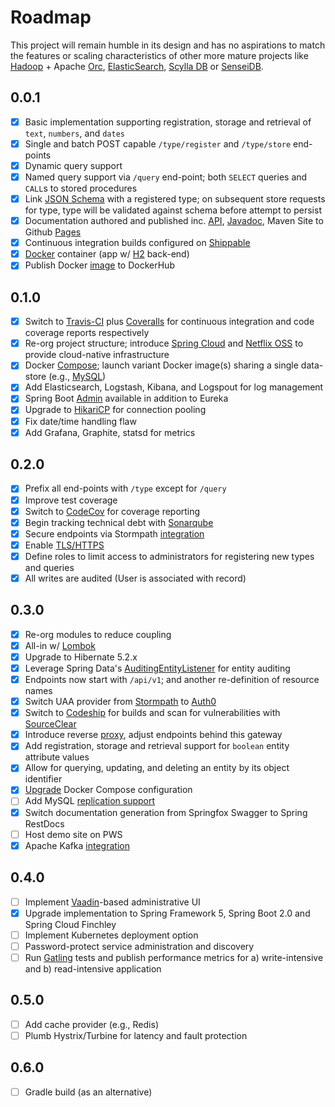 # Roadmap

This project will remain humble in its design and has no aspirations to match the features or scaling characteristics of other more mature projects like [Hadoop](https://hadoop.apache.org/) + Apache [Orc](https://orc.apache.org/), [ElasticSearch](https://www.elastic.co/products/elasticsearch), [Scylla DB](http://www.scylladb.com/) or [SenseiDB](http://www.senseidb.com/).


## 0.0.1

- [x] Basic implementation supporting registration, storage and retrieval of `text`, `numbers`, and `dates`
- [x] Single and batch POST capable `/type/register` and `/type/store` end-points
- [x] Dynamic query support
- [x] Named query support via `/query` end-point; both `SELECT` queries and `CALL`s to stored procedures
- [x] Link [JSON Schema](http://spacetelescope.github.io/understanding-json-schema/) with a registered type; on subsequent store requests for type, type will be validated against schema before attempt to persist
- [x] Documentation authored and published inc. [API](http://fastnsilver.github.io/grivet/grivet/rest-api.html), [Javadoc](http://fastnsilver.github.io/grivet/apidocs/index.html), Maven Site to Github [Pages](http://fastnsilver.github.io/grivet/)
- [x] Continuous integration builds configured on [Shippable](http://docs.shippable.com/)
- [x] [Docker](https://www.docker.com/) container (app w/ [H2](http://www.h2database.com/html/main.html) back-end)
- [x] Publish Docker [image](https://hub.docker.com/r/fastnsilver/grivet/) to DockerHub

## 0.1.0

- [x] Switch to [Travis-CI](https://travis-ci.org/) plus [Coveralls](https://coveralls.io) for continuous integration and code coverage reports respectively
- [x] Re-org project structure; introduce [Spring Cloud](http://projects.spring.io/spring-cloud/) and [Netflix OSS](http://cloud.spring.io/spring-cloud-netflix/spring-cloud-netflix.html) to provide cloud-native infrastructure
- [x] Docker [Compose](https://docs.docker.com/compose/); launch variant Docker image(s) sharing a single data-store (e.g., [MySQL](https://www.mysql.com/))
- [x] Add Elasticsearch, Logstash, Kibana, and Logspout for log management
- [x] Spring Boot [Admin](https://github.com/codecentric/spring-boot-admin#spring-boot-admin) available in addition to Eureka
- [x] Upgrade to [HikariCP](http://brettwooldridge.github.io/HikariCP/) for connection pooling
- [x] Fix date/time handling flaw
- [x] Add Grafana, Graphite, statsd for metrics

## 0.2.0

- [x] Prefix all end-points with `/type` except for `/query`
- [x] Improve test coverage
- [x] Switch to [CodeCov](https://codecov.io/) for coverage reporting
- [x] Begin tracking technical debt with [Sonarqube](https://hub.docker.com/_/sonarqube/)
- [x] Secure endpoints via Stormpath [integration](https://stormpath.com/blog/build-spring-boot-spring-security-app/)
- [x] Enable [TLS/HTTPS](http://security.stackexchange.com/questions/5126/whats-the-difference-between-ssl-tls-and-https)
- [x] Define roles to limit access to administrators for registering new types and queries
- [x] All writes are audited (User is associated with record)

## 0.3.0

- [x] Re-org modules to reduce coupling
- [x] All-in w/ [Lombok](https://projectlombok.org/)
- [x] Upgrade to Hibernate 5.2.x
- [x] Leverage Spring Data's [AuditingEntityListener](http://docs.spring.io/spring-data/data-jpa/docs/1.7.0.DATAJPA-580-SNAPSHOT/reference/html/auditing.html) for entity auditing
- [x] Endpoints now start with `/api/v1`; and another re-definition of resource names
- [x] Switch UAA provider from [Stormpath](https://stormpath.com/blog/stormpaths-new-path) to [Auth0](https://manage.auth0.com/#/)
- [x] Switch to [Codeship](https://app.codeship.com/projects/201927/) for builds and scan for vulnerabilities with [SourceClear](https://app.sourceclear.com/teams/OeetPR6/issues/vulnerabilities)
- [x] Introduce reverse [proxy](https://github.com/fastnsilver/grivet/issues/9), adjust endpoints behind this gateway
- [x] Add registration, storage and retrieval support for `boolean` entity attribute values
- [x] Allow for querying, updating, and deleting an entity by its object identifier
- [x] [Upgrade](https://github.com/fastnsilver/grivet/issues/8) Docker Compose configuration
- [ ] Add MySQL [replication support](https://github.com/ioggstream/mysql-community/blob/master/ga/docker-compose.yml)
- [x] Switch documentation generation from Springfox Swagger to Spring RestDocs
- [ ] Host demo site on PWS
- [x] Apache Kafka [integration](https://github.com/fastnsilver/grivet/issues/7)

## 0.4.0

- [ ] Implement [Vaadin](https://vaadin.com/home)-based administrative UI
- [x] Upgrade implementation to Spring Framework 5, Spring Boot 2.0 and Spring Cloud Finchley
- [ ] Implement Kubernetes deployment option
- [ ] Password-protect service administration and discovery
- [ ] Run [Gatling](http://gatling.io/#/) tests and publish performance metrics for a) write-intensive and b) read-intensive application

## 0.5.0

- [ ] Add cache provider (e.g., Redis)
- [ ] Plumb Hystrix/Turbine for latency and fault protection

## 0.6.0

- [ ] Gradle build (as an alternative)
